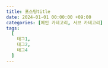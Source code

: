 ```yaml
---
title: 포스팅title
date: 2024-01-01 00:00:00 +09:00
categories: [메인 카테고리, 서브 카테고리]
tags:
  [
    태그1,
    태그2,
    태그4
  ]
---
```

